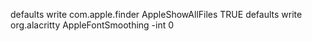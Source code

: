 defaults write com.apple.finder AppleShowAllFiles TRUE
defaults write org.alacritty AppleFontSmoothing -int 0
